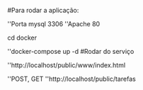 

#Para rodar a aplicação:

''Porta mysql  3306
''Apache 80

cd docker

''docker-compose up -d 
#Rodar do serviço 

''http://localhost/public/www/index.html



''POST, GET
''http://localhost/public/tarefas 

